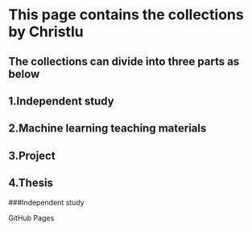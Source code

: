 # This page contains the collections by Christlu 
## The collections can divide into three parts as below
## 1.Independent study
## 2.Machine learning teaching materials
## 3.Project
## 4.Thesis

###Independent study

GitHub Pages
